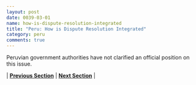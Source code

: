 ```yaml
---
layout: post
date: 0039-03-01
name: how-is-dispute-resolution-integrated
title: "Peru: How is Dispute Resolution Integrated"
category: peru
comments: true
---
```


Peruvian government authorities have not clarified an official position on this issue.

| **[Previous Section](https://neo-project.github.io/global-blockchain-compliance-hub//peru/peru-smart-contracts.html)** | **[Next Section]( https://neo-project.github.io/global-blockchain-compliance-hub//peru/peru-nullify-smart-contracts.html)** |
